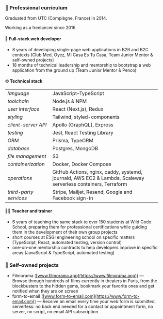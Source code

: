 <!--
**arnaudrenaud/arnaudrenaud** is a ✨ _special_ ✨ repository because its `README.md` (this file) appears on your GitHub profile.

Here are some ideas to get you started:

- 🔭 I’m currently working on ...
- 🌱 I’m currently learning ...
- 👯 I’m looking to collaborate on ...
- 🤔 I’m looking for help with ...
- 💬 Ask me about ...
- 📫 How to reach me: ...
- 😄 Pronouns: ...
- ⚡ Fun fact: ...
-->

### 🏢 Professional curriculum

Graduated from UTC (Compiègne, France) in 2014.

Working as a freelancer since 2016.

#### 📝 Full-stack web developer

- 8 years of developing single-page web applications in B2B and B2C contexts (Club Med, Oyez, Mi Casa Es Tu Casa, Team Junior Mentor & self-owned projects)
- 18 months of technical leadership and mentorship to bootstrap a web application from the ground up (Team Junior Mentor & Penco)

#### ⚙️ Technical stack

|                        |                                                                                                              |
| ---------------------- | ------------------------------------------------------------------------------------------------------------ |
| _language_             | JavaScript–TypeScript                                                                                        |
| _toolchain_            | Node.js & NPM                                                                                                |
| _user interface_       | React (Next.js), Redux                                                                                       |
| _styling_              | Tailwind, styled-components                                                                                  |
| _client-server API_    | Apollo (GraphQL), Express                                                                                    |
| _testing_              | Jest, React Testing Library                                                                                  |
| _ORM_                  | Prisma, TypeORM                                                                                              |
| _database_             | Postgres, MongoDB                                                                                            |
| _file management_      | S3                                                                                                           |
| _containerization_     | Docker, Docker Compose                                                                                       |
| _operations_           | GitHub Actions, nginx, caddy, systemd, journald, AWS EC2 & Lambda, Scaleway serverless containers, Terraform |
| _third-party services_ | Stripe, Mailjet, Resend, Google and Facebook sign-in                                                         |

#### 👨‍🏫 Teacher and trainer

- 6 years of teaching the same stack to over 150 students at Wild Code School, preparing them for professional certifications while guiding them in the development of their own group projects
- short courses at ESGI engineering school on specific matters (TypeScript, React, automated testing, version control)
- one-on-one mentorship contracts to help developers improve in specific areas (JavaScript & TypeScript, automated testing)

### 🌱 Self-owned projects

- Filmorama ([www.filmorama.app](https://www.filmorama.app)) — Browse through hundreds of films currently in theaters in Paris, from the blockbusters to the hidden gems, bookmark your favorite ones and get notified when they are on screen
- form-to-email ([www.form-to-email.com](https://www.form-to-email.com)) — Receive an email every time your web form is submitted, serverless: no back end needed for a contact or appointment form, no server, no script, no email API subscription
